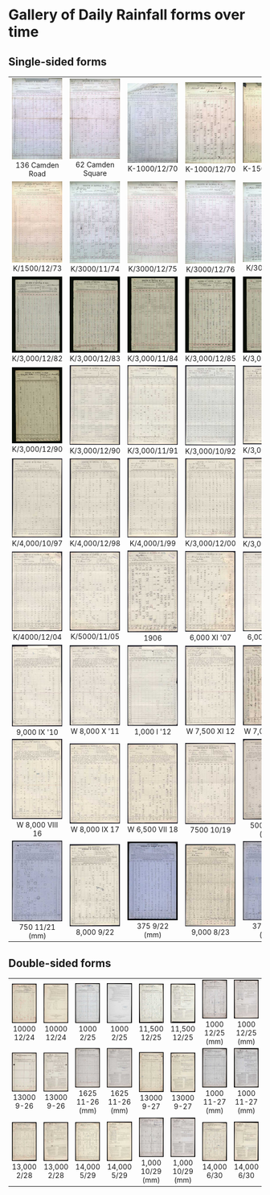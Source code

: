 # Gallery of Daily Rainfall forms over time

## Single-sided forms

<table border="0">
<tr>
<td align=center>
<a href="./page_images/DRain_1861-1870_Lancashire_p0003.jpg"><img src="./page_thumbnails/DRain_1861-1870_Lancashire_p0003.jpg" style="width:100px"></a>
<br/>136 Camden Road
</td>
<td align=center>
<a href="./page_images/DRain_1861-1870_Leicestershire_p0006.jpg"><img src="./page_thumbnails/DRain_1861-1870_Leicestershire_p0006.jpg" style="width:100px"></a>
<br/>62 Camden Square
</td>
<td align=center>
<a href="./page_images/DRain_1861-1870_Yorkshire_p0017.jpg"><img src="./page_thumbnails/DRain_1861-1870_Yorkshire_p0017.jpg" style="width:100px"></a>
<br/>K-1000/12/70
</td>
<td align=center>
<a href="./page_images/DRain_1871-1880_Cambridgeshire_p0143.jpg"><img src="./page_thumbnails/DRain_1871-1880_Cambridgeshire_p0143.jpg" style="width:100px"></a>
<br/>K-1000/12/70
</td>
<td align=center>
<a href="./page_images/DRain_1871-1880_Cambridgeshire_p0019.jpg"><img src="./page_thumbnails/DRain_1871-1880_Cambridgeshire_p0019.jpg" style="width:100px"></a>
<br/>K-1500/12/71
</td>
<td align=center>
<a href="./page_images/DRain_1871-1880_Cambridgeshire_p0020.jpg"><img src="./page_thumbnails/DRain_1871-1880_Cambridgeshire_p0020.jpg" style="width:100px"></a>
<br/>K/1000/9/72
</td>
<td align=center>
<a href="./page_images/DRain_1871-1880_Cambridgeshire_p0158.jpg"><img src="./page_thumbnails/DRain_1871-1880_Cambridgeshire_p0158.jpg" style="width:100px"></a>
<br/>K/1000/12/72
</td>
<td align=center>
<a href="./page_images/DRain_1871-1880_Cambridgeshire_p0138.jpg"><img src="./page_thumbnails/DRain_1871-1880_Cambridgeshire_p0138.jpg" style="width:100px"></a>
<br/>K/1000/1/73
</td>
</tr>
<tr>
<td align=center>
<a href="./page_images/DRain_1871-1880_Cambridgeshire_p0010.jpg"><img src="./page_thumbnails/DRain_1871-1880_Cambridgeshire_p0010.jpg" style="width:100px"></a>
<br/>K/1500/12/73
</td>
<td align=center>
<a href="./page_images/DRain_1871-1880_Cambridgeshire_p0119.jpg"><img src="./page_thumbnails/DRain_1871-1880_Cambridgeshire_p0119.jpg" style="width:100px"></a>
<br/>K/3000/11/74
</td>
<td align=center>
<a href="./page_images/DRain_1871-1880_Cambridgeshire_p0067.jpg"><img src="./page_thumbnails/DRain_1871-1880_Cambridgeshire_p0067.jpg" style="width:100px"></a>
<br/>K/3000/12/75
</td>
<td align=center>
<a href="./page_images/DRain_1871-1880_Cambridgeshire_p0100.jpg"><img src="./page_thumbnails/DRain_1871-1880_Cambridgeshire_p0100.jpg" style="width:100px"></a>
<br/>K/3000/12/76
</td>
<td align=center>
<a href="./page_images/DRain_1871-1880_Cambridgeshire_p0129.jpg"><img src="./page_thumbnails/DRain_1871-1880_Cambridgeshire_p0129.jpg" style="width:100px"></a>
<br/>K/3000/1/78
</td>
<td align=center>
<a href="./page_images/DRain_1871-1880_Cambridgeshire_p0093.jpg"><img src="./page_thumbnails/DRain_1871-1880_Cambridgeshire_p0093.jpg" style="width:100px"></a>
<br/>K/3,000/12/78
</td>
<td align=center>
<a href="./page_images/DRain_1871-1880_Cambridgeshire_p0006.jpg"><img src="./page_thumbnails/DRain_1871-1880_Cambridgeshire_p0006.jpg" style="width:100px"></a>
<br/>K/3,000/12/79
</td>
<td align=center>
<a href="./page_images/DRain_1881-1890_Cambridgeshire_p0066.jpg"><img src="./page_thumbnails/DRain_1881-1890_Cambridgeshire_p0066.jpg" style="width:100px"></a>
<br/>K/3,000/12/81
</td>
</tr>
<tr>
<td align=center>
<a href="./page_images/DRain_1881-1890_Cambridgeshire_p0003.jpg"><img src="./page_thumbnails/DRain_1881-1890_Cambridgeshire_p0003.jpg" style="width:100px"></a>
<br/>K/3,000/12/82
</td>
<td align=center>
<a href="./page_images/DRain_1881-1890_Cambridgeshire_p0004.jpg"><img src="./page_thumbnails/DRain_1881-1890_Cambridgeshire_p0004.jpg" style="width:100px"></a>
<br/>K/3,000/12/83
</td>
<td align=center>
<a href="./page_images/DRain_1881-1890_Cambridgeshire_p0092.jpg"><img src="./page_thumbnails/DRain_1881-1890_Cambridgeshire_p0092.jpg" style="width:100px"></a>
<br/>K/3,000/11/84
</td>
<td align=center>
<a href="./page_images/DRain_1881-1890_Cambridgeshire_p0070.jpg"><img src="./page_thumbnails/DRain_1881-1890_Cambridgeshire_p0070.jpg" style="width:100px"></a>
<br/>K/3,000/12/85
</td>
<td align=center>
<a href="./page_images/DRain_1881-1890_Cambridgeshire_p0053.jpg"><img src="./page_thumbnails/DRain_1881-1890_Cambridgeshire_p0053.jpg" style="width:100px"></a>
<br/>K/3,000/11/86
</td>
<td align=center>
<a href="./page_images/DRain_1881-1890_Cambridgeshire_p0062.jpg"><img src="./page_thumbnails/DRain_1881-1890_Cambridgeshire_p0062.jpg" style="width:100px"></a>
<br/>K/3,000/11/87
</td>
<td align=center>
<a href="./page_images/DRain_1881-1890_Cambridgeshire_p0031.jpg"><img src="./page_thumbnails/DRain_1881-1890_Cambridgeshire_p0031.jpg" style="width:100px"></a>
<br/>K/3,000/11/88
</td>
<td align=center>
<a href="./page_images/DRain_1881-1890_Cambridgeshire_p0048.jpg"><img src="./page_thumbnails/DRain_1881-1890_Cambridgeshire_p0048.jpg" style="width:100px"></a>
<br/>K/3,000/1/90
</td>
</tr>
<tr>
<td align=center>
<a href="./page_images/DRain_1881-1890_Cambridgeshire_p0064.jpg"><img src="./page_thumbnails/DRain_1881-1890_Cambridgeshire_p0064.jpg" style="width:100px"></a>
<br/>K/3,000/12/90
</td>
<td align=center>
<a href="./page_images/DRain_1891-1900_RainNos_Cambridgeshire_p0016.jpg"><img src="./page_thumbnails/DRain_1891-1900_RainNos_Cambridgeshire_p0016.jpg" style="width:100px"></a>
<br/>K/3,000/12/90
</td>
<td align=center>
<a href="./page_images/DRain_1891-1900_RainNos_Cambridgeshire_p0054.jpg"><img src="./page_thumbnails/DRain_1891-1900_RainNos_Cambridgeshire_p0054.jpg" style="width:100px"></a>
<br/>K/3,000/11/91
</td>
<td align=center>
<a href="./page_images/DRain_1891-1900_RainNos_Cambridgeshire_p0033.jpg"><img src="./page_thumbnails/DRain_1891-1900_RainNos_Cambridgeshire_p0033.jpg" style="width:100px"></a>
<br/>K/3,000/10/92
</td>
<td align=center>
<a href="./page_images/DRain_1891-1900_RainNos_Cambridgeshire_p0043.jpg"><img src="./page_thumbnails/DRain_1891-1900_RainNos_Cambridgeshire_p0043.jpg" style="width:100px"></a>
<br/>K/3,000/10/93
</td>
<td align=center>
<a href="./page_images/DRain_1891-1900_RainNos_Cambridgeshire_p0072.jpg"><img src="./page_thumbnails/DRain_1891-1900_RainNos_Cambridgeshire_p0072.jpg" style="width:100px"></a>
<br/>K/3,000/12/94
</td>
<td align=center>
<a href="./page_images/DRain_1891-1900_RainNos_Cambridgeshire_p0086.jpg"><img src="./page_thumbnails/DRain_1891-1900_RainNos_Cambridgeshire_p0086.jpg" style="width:100px"></a>
<br/>K/4,000/9/95
</td>
<td align=center>
<a href="./page_images/DRain_1891-1900_RainNos_Cambridgeshire_p0021.jpg"><img src="./page_thumbnails/DRain_1891-1900_RainNos_Cambridgeshire_p0021.jpg" style="width:100px"></a>
<br/>K/4,000/12/96
</td>
</tr>
<tr>
<td align=center>
<a href="./page_images/DRain_1891-1900_RainNos_Cambridgeshire_p0044.jpg"><img src="./page_thumbnails/DRain_1891-1900_RainNos_Cambridgeshire_p0044.jpg" style="width:100px"></a>
<br/>K/4,000/10/97
</td>
<td align=center>
<a href="./page_images/DRain_1891-1900_RainNos_Cambridgeshire_p0088.jpg"><img src="./page_thumbnails/DRain_1891-1900_RainNos_Cambridgeshire_p0088.jpg" style="width:100px"></a>
<br/>K/4,000/12/98
</td>
<td align=center>
<a href="./page_images/DRain_1891-1900_RainNos_Cambridgeshire_p0049.jpg"><img src="./page_thumbnails/DRain_1891-1900_RainNos_Cambridgeshire_p0049.jpg" style="width:100px"></a>
<br/>K/4,000/1/99
</td>
<td align=center>
<a href="./page_images/DRain_1891-1900_RainNos_Cambridgeshire_p0090.jpg"><img src="./page_thumbnails/DRain_1891-1900_RainNos_Cambridgeshire_p0090.jpg" style="width:100px"></a>
<br/>K/3,000/12/00
</td>
<td align=center>
<a href="./page_images/DRain_1901-1910_RainNos_Cambridgeshire_p0058.jpg"><img src="./page_thumbnails/DRain_1901-1910_RainNos_Cambridgeshire_p0058.jpg" style="width:100px"></a>
<br/>K/3,000/12/00
</td>
<td align=center>
<a href="./page_images/DRain_1901-1910_RainNos_Cambridgeshire_p0043.jpg"><img src="./page_thumbnails/DRain_1901-1910_RainNos_Cambridgeshire_p0043.jpg" style="width:100px"></a>
<br/>K/4,000/12/01
</td>
<td align=center>
<a href="./page_images/DRain_1901-1910_RainNos_Cambridgeshire_p0020.jpg"><img src="./page_thumbnails/DRain_1901-1910_RainNos_Cambridgeshire_p0020.jpg" style="width:100px"></a>
<br/>K/4,000/11/02
</td>
<td align=center>
<a href="./page_images/DRain_1901-1910_RainNos_Cambridgeshire_p0093.jpg"><img src="./page_thumbnails/DRain_1901-1910_RainNos_Cambridgeshire_p0093.jpg" style="width:100px"></a>
<br/>K/5000/10/03
</td>
</tr>
<tr>
<td align=center>
<a href="./page_images/DRain_1901-1910_RainNos_Cambridgeshire_p0046.jpg"><img src="./page_thumbnails/DRain_1901-1910_RainNos_Cambridgeshire_p0046.jpg" style="width:100px"></a>
<br/>K/4000/12/04
</td>
<td align=center>
<a href="./page_images/DRain_1901-1910_RainNos_Cambridgeshire_p0028.jpg"><img src="./page_thumbnails/DRain_1901-1910_RainNos_Cambridgeshire_p0028.jpg" style="width:100px"></a>
<br/>K/5000/11/05
</td>
<td align=center>
<a href="./page_images/DRain_1901-1910_RainNos_Cambridgeshire_p0086.jpg"><img src="./page_thumbnails/DRain_1901-1910_RainNos_Cambridgeshire_p0086.jpg" style="width:100px"></a>
<br/>1906
</td>
<td align=center>
<a href="./page_images/DRain_1901-1910_RainNos_Cambridgeshire_p0105.jpg"><img src="./page_thumbnails/DRain_1901-1910_RainNos_Cambridgeshire_p0105.jpg" style="width:100px"></a>
<br/>6,000 XI '07
</td>
<td align=center>
<a href="./page_images/DRain_1901-1910_RainNos_Cambridgeshire_p0023.jpg"><img src="./page_thumbnails/DRain_1901-1910_RainNos_Cambridgeshire_p0023.jpg" style="width:100px"></a>
<br/>6,000 XI '08
</td>
<td align=center>
<a href="./page_images/DRain_1901-1910_RainNos_Cambridgeshire_p0017.jpg"><img src="./page_thumbnails/DRain_1901-1910_RainNos_Cambridgeshire_p0017.jpg" style="width:100px"></a>
<br/>6,000 V '09
</td>
<td align=center>
<a href="./page_images/DRain_1901-1910_RainNos_Cambridgeshire_p0076.jpg"><img src="./page_thumbnails/DRain_1901-1910_RainNos_Cambridgeshire_p0076.jpg" style="width:100px"></a>
<br/>7,000 X '09
</td>
<td align=center>
<a href="./page_images/DRain_1901-1910_RainNos_Cambridgeshire_p0090.jpg"><img src="./page_thumbnails/DRain_1901-1910_RainNos_Cambridgeshire_p0090.jpg" style="width:100px"></a>
<br/>9,000 IX '10
</td>
</tr>
<tr>
<td align=center>
<a href="./page_images/DRain_1911-1920_RainNos_Cambridgeshire_p0049.jpg"><img src="./page_thumbnails/DRain_1911-1920_RainNos_Cambridgeshire_p0049.jpg" style="width:100px"></a>
<br/>9,000 IX '10
</td>
<td align=center>
<a href="./page_images/DRain_1911-1920_RainNos_Cambridgeshire_p0077.jpg"><img src="./page_thumbnails/DRain_1911-1920_RainNos_Cambridgeshire_p0077.jpg" style="width:100px"></a>
<br/>W 8,000 X '11
</td>
<td align=center>
<a href="./page_images/DRain_1911-1920_RainNos_Cambridgeshire_p0011.jpg"><img src="./page_thumbnails/DRain_1911-1920_RainNos_Cambridgeshire_p0011.jpg" style="width:100px"></a>
<br/>1,000 I '12
</td>
<td align=center>
<a href="./page_images/DRain_1911-1920_RainNos_Cambridgeshire_p0105.jpg"><img src="./page_thumbnails/DRain_1911-1920_RainNos_Cambridgeshire_p0105.jpg" style="width:100px"></a>
<br/>W 7,500 XI 12
</td>
<td align=center>
<a href="./page_images/DRain_1911-1920_RainNos_Cambridgeshire_p0046.jpg"><img src="./page_thumbnails/DRain_1911-1920_RainNos_Cambridgeshire_p0046.jpg" style="width:100px"></a>
<br/>W 7,000 XI 13
</td>
<td align=center>
<a href="./page_images/DRain_1911-1920_RainNos_Cambridgeshire_p0009.jpg"><img src="./page_thumbnails/DRain_1911-1920_RainNos_Cambridgeshire_p0009.jpg" style="width:100px"></a>
<br/>W 8,000 X 14
</td>
<td align=center>
<a href="./page_images/DRain_1911-1920_RainNos_Cambridgeshire_p0038.jpg"><img src="./page_thumbnails/DRain_1911-1920_RainNos_Cambridgeshire_p0038.jpg" style="width:100px"></a>
<br/>W 8,000 X 15
</td>
<td align=center>
<a href="./page_images/DRain_1911-1920_RainNos_Cambridgeshire_p0109.jpg"><img src="./page_thumbnails/DRain_1911-1920_RainNos_Cambridgeshire_p0109.jpg" style="width:100px"></a>
<br/>W 1,000 X 15
</td>
</tr>
<tr>
<td align=center>
<a href="./page_images/DRain_1911-1920_RainNos_Cambridgeshire_p0082.jpg"><img src="./page_thumbnails/DRain_1911-1920_RainNos_Cambridgeshire_p0082.jpg" style="width:100px"></a>
<br/>W 8,000 VIII 16
</td>
<td align=center>
<a href="./page_images/DRain_1911-1920_RainNos_Cambridgeshire_p0016.jpg"><img src="./page_thumbnails/DRain_1911-1920_RainNos_Cambridgeshire_p0016.jpg" style="width:100px"></a>
<br/>W 8,000 IX 17
</td>
<td align=center>
<a href="./page_images/DRain_1911-1920_RainNos_Cambridgeshire_p0057.jpg"><img src="./page_thumbnails/DRain_1911-1920_RainNos_Cambridgeshire_p0057.jpg" style="width:100px"></a>
<br/>W 6,500 VII 18
</td>
<td align=center>
<a href="./page_images/DRain_1911-1920_RainNos_Cambridgeshire_p0195.jpg"><img src="./page_thumbnails/DRain_1911-1920_RainNos_Cambridgeshire_p0195.jpg" style="width:100px"></a>
<br/>7500 10/19
</td>
<td align=center>
<a href="./page_images/DRain_1911-1920_RainNos_Cambridgeshire_p0098.jpg"><img src="./page_thumbnails/DRain_1911-1920_RainNos_Cambridgeshire_p0098.jpg" style="width:100px"></a>
<br/>500 10/19 (mm)
</td>
<td align=center>
<a href="./page_images/DRain_1911-1920_RainNos_Cambridgeshire_p0018.jpg"><img src="./page_thumbnails/DRain_1911-1920_RainNos_Cambridgeshire_p0018.jpg" style="width:100px"></a>
<br/>10,000 7/20
</td>
<td align=center>
<a href="./page_images/DRain_1921-1930_RainNos_Cambridgeshire_p0037.jpg"><img src="./page_thumbnails/DRain_1921-1930_RainNos_Cambridgeshire_p0037.jpg" style="width:100px"></a>
<br/>1000 7/20 (mm)
</td>
<td align=center>
<a href="./page_images/DRain_1921-1930_RainNos_Cambridgeshire_p0065.jpg"><img src="./page_thumbnails/DRain_1921-1930_RainNos_Cambridgeshire_p0065.jpg" style="width:100px"></a>
<br/>7000 11/21
</td>
</tr>
<tr>
<td align=center>
<a href="./page_images/DRain_1921-1930_RainNos_Cambridgeshire_p0039.jpg"><img src="./page_thumbnails/DRain_1921-1930_RainNos_Cambridgeshire_p0039.jpg" style="width:100px"></a>
<br/>750 11/21 (mm)
</td>
<td align=center>
<a href="./page_images/DRain_1921-1930_RainNos_Cambridgeshire_p0025.jpg"><img src="./page_thumbnails/DRain_1921-1930_RainNos_Cambridgeshire_p0025.jpg" style="width:100px"></a>
<br/>8,000 9/22
</td>
<td align=center>
<a href="./page_images/DRain_1924_All_Counties_Part1_p0182.jpg"><img src="./page_thumbnails/DRain_1924_All_Counties_Part1_p0182.jpg" style="width:100px"></a>
<br/>375 9/22 (mm)
</td>
<td align=center>
<a href="./page_images/DRain_1921-1930_RainNos_Cambridgeshire_p0066.jpg"><img src="./page_thumbnails/DRain_1921-1930_RainNos_Cambridgeshire_p0066.jpg" style="width:100px"></a>
<br/>9,000 8/23
</td>
<td align=center>
<a href="./page_images/DRain_1921-1930_RainNos_Cambridgeshire_p0043.jpg"><img src="./page_thumbnails/DRain_1921-1930_RainNos_Cambridgeshire_p0043.jpg" style="width:100px"></a>
<br/>375 8/23 (mm)
</td>
</table>

## Double-sided forms

<table border="0">
<tr>
<td align=center>
<a href="./page_images/DRain_1924_All_Counties_Part1_p0141.jpg"><img src="./page_thumbnails/DRain_1924_All_Counties_Part1_p0141.jpg" style="width:100px"></a>
<br/>10000 12/24
</td>
<td align=center>
<a href="./page_images/DRain_1924_All_Counties_Part1_p0142.jpg"><img src="./page_thumbnails/DRain_1924_All_Counties_Part1_p0142.jpg" style="width:100px"></a>
<br/>10000 12/24
</td>
<td align=center>
<a href="./page_images/DRain_1926_Wigtown_To_Argyll_Part2_p0004.jpg"><img src="./page_thumbnails/DRain_1926_Wigtown_To_Argyll_Part2_p0004.jpg" style="width:100px"></a>
<br/>1000 2/25
</td>
<td align=center>
<a href="./page_images/DRain_1926_Wigtown_To_Argyll_Part2_p0005.jpg"><img src="./page_thumbnails/DRain_1926_Wigtown_To_Argyll_Part2_p0005.jpg" style="width:100px"></a>
<br/>1000 2/25
</td>
<td align=center>
<a href="./page_images/DRain_1925_Clackmannan_To_Shetland_Part1_p0071.jpg"><img src="./page_thumbnails/DRain_1925_Clackmannan_To_Shetland_Part1_p0071.jpg" style="width:100px"></a>
<br/>11,500 12/25
</td>
<td align=center>
<a href="./page_images/DRain_1925_Clackmannan_To_Shetland_Part1_p0072.jpg"><img src="./page_thumbnails/DRain_1925_Clackmannan_To_Shetland_Part1_p0072.jpg" style="width:100px"></a>
<br/>11,500 12/25
</td>
<td align=center>
<a href="./page_images/DRain_1930_Wigtown_to_Argyll_Part2_p0120.jpg"><img src="./page_thumbnails/DRain_1930_Wigtown_to_Argyll_Part2_p0120.jpg" style="width:100px"></a>
<br/>1000 12/25 (mm)
</td>
<td align=center>
<a href="./page_images/DRain_1930_Wigtown_to_Argyll_Part2_p0121.jpg"><img src="./page_thumbnails/DRain_1930_Wigtown_to_Argyll_Part2_p0121.jpg" style="width:100px"></a>
<br/>1000 12/25 (mm)
</td>
</tr>
<tr>
<td align=center>
<a href="./page_images/DRain_1927_Clackmannan_To_Shetland_Part2_p0058.jpg"><img src="./page_thumbnails/DRain_1927_Clackmannan_To_Shetland_Part2_p0058.jpg" style="width:100px"></a>
<br/>13000 9-26
</td>
<td align=center>
<a href="./page_images/DRain_1927_Clackmannan_To_Shetland_Part2_p0059.jpg"><img src="./page_thumbnails/DRain_1927_Clackmannan_To_Shetland_Part2_p0059.jpg" style="width:100px"></a>
<br/>13000 9-26
</td>
<td align=center>
<a href="./page_images/DRain_1927_Clackmannan_To_Shetland_Part1_p0059.jpg"><img src="./page_thumbnails/DRain_1927_Clackmannan_To_Shetland_Part1_p0059.jpg" style="width:100px"></a>
<br/>1625 11-26 (mm)
</td>
<td align=center>
<a href="./page_images/DRain_1927_Clackmannan_To_Shetland_Part1_p0060.jpg"><img src="./page_thumbnails/DRain_1927_Clackmannan_To_Shetland_Part1_p0060.jpg" style="width:100px"></a>
<br/>1625 11-26 (mm)
</td>
<td align=center>
<a href="./page_images/DRain_1928_Wigtown_To_Argyll_Part1_p0017.jpg"><img src="./page_thumbnails/DRain_1928_Wigtown_To_Argyll_Part1_p0017.jpg" style="width:100px"></a>
<br/>13000 9-27
</td>
<td align=center>
<a href="./page_images/DRain_1928_Wigtown_To_Argyll_Part1_p0018.jpg"><img src="./page_thumbnails/DRain_1928_Wigtown_To_Argyll_Part1_p0018.jpg" style="width:100px"></a>
<br/>13000 9-27
</td>
<td align=center>
<a href="./page_images/DRain_1928_Wigtown_To_Argyll_Part1_p0200.jpg"><img src="./page_thumbnails/DRain_1928_Wigtown_To_Argyll_Part1_p0200.jpg" style="width:100px"></a>
<br/>1000 11-27 (mm)
</td>
<td align=center>
<a href="./page_images/DRain_1928_Wigtown_To_Argyll_Part1_p0201.jpg"><img src="./page_thumbnails/DRain_1928_Wigtown_To_Argyll_Part1_p0201.jpg" style="width:100px"></a>
<br/>1000 11-27 (mm)
</td>
</tr>
<tr>
<td align=center>
<a href="./page_images/DRain_1928_Wigtown_To_Argyll_Part1_p0041.jpg"><img src="./page_thumbnails/DRain_1928_Wigtown_To_Argyll_Part1_p0041.jpg" style="width:100px"></a>
<br/>13,000 2/28
</td>
<td align=center>
<a href="./page_images/DRain_1928_Wigtown_To_Argyll_Part1_p0042.jpg"><img src="./page_thumbnails/DRain_1928_Wigtown_To_Argyll_Part1_p0042.jpg" style="width:100px"></a>
<br/>13,000 2/28
</td>
<td align=center>
<a href="./page_images/DRain_1929_Clackmannan_To_Shetland_Part2_p0014.jpg"><img src="./page_thumbnails/DRain_1929_Clackmannan_To_Shetland_Part2_p0014.jpg" style="width:100px"></a>
<br/>14,000 5/29
</td>
<td align=center>
<a href="./page_images/DRain_1929_Clackmannan_To_Shetland_Part2_p0015.jpg"><img src="./page_thumbnails/DRain_1929_Clackmannan_To_Shetland_Part2_p0015.jpg" style="width:100px"></a>
<br/>14,000 5/29
</td>
<td align=center>
<a href="./page_images/DRain_1930_Wigtown_to_Argyll_Part2_p0115.jpg"><img src="./page_thumbnails/DRain_1930_Wigtown_to_Argyll_Part2_p0115.jpg" style="width:100px"></a>
<br/>1,000 10/29 (mm)
</td>
<td align=center>
<a href="./page_images/DRain_1930_Wigtown_to_Argyll_Part2_p0116.jpg"><img src="./page_thumbnails/DRain_1930_Wigtown_to_Argyll_Part2_p0116.jpg" style="width:100px"></a>
<br/>1,000 10/29 (mm)
</td>
<td align=center>
<a href="./page_images/DRain_1930_Wigtown_to_Argyll_Part2_p0040.jpg"><img src="./page_thumbnails/DRain_1930_Wigtown_to_Argyll_Part2_p0040.jpg" style="width:100px"></a>
<br/>14,000 6/30
</td>
<td align=center>
<a href="./page_images/DRain_1930_Wigtown_to_Argyll_Part2_p0041.jpg"><img src="./page_thumbnails/DRain_1930_Wigtown_to_Argyll_Part2_p0041.jpg" style="width:100px"></a>
<br/>14,000 6/30
</td>
</tr>
</table>
